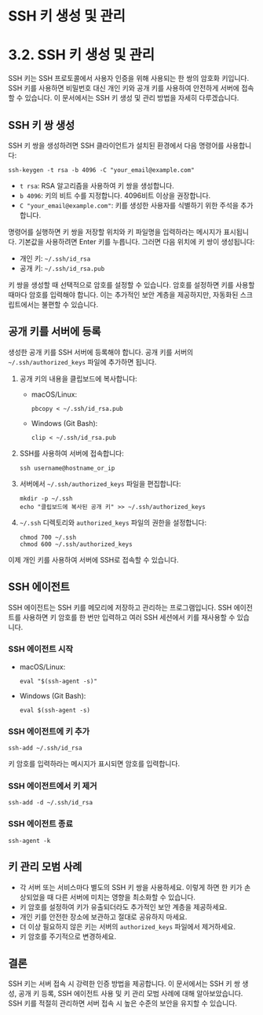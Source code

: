 # SSH 키 생성 및 관리

# 3.2. SSH 키 생성 및 관리

SSH 키는 SSH 프로토콜에서 사용자 인증을 위해 사용되는 한 쌍의 암호화 키입니다. SSH 키를 사용하면 비밀번호 대신 개인 키와 공개 키를 사용하여 안전하게 서버에 접속할 수 있습니다. 이 문서에서는 SSH 키 생성 및 관리 방법을 자세히 다루겠습니다.

## SSH 키 쌍 생성

SSH 키 쌍을 생성하려면 SSH 클라이언트가 설치된 환경에서 다음 명령어를 사용합니다:

```
ssh-keygen -t rsa -b 4096 -C "your_email@example.com"

```

- `t rsa`: RSA 알고리즘을 사용하여 키 쌍을 생성합니다.
- `b 4096`: 키의 비트 수를 지정합니다. 4096비트 이상을 권장합니다.
- `C "your_email@example.com"`: 키를 생성한 사용자를 식별하기 위한 주석을 추가합니다.

명령어를 실행하면 키 쌍을 저장할 위치와 키 파일명을 입력하라는 메시지가 표시됩니다. 기본값을 사용하려면 Enter 키를 누릅니다. 그러면 다음 위치에 키 쌍이 생성됩니다:

- 개인 키: `~/.ssh/id_rsa`
- 공개 키: `~/.ssh/id_rsa.pub`

키 쌍을 생성할 때 선택적으로 암호를 설정할 수 있습니다. 암호를 설정하면 키를 사용할 때마다 암호를 입력해야 합니다. 이는 추가적인 보안 계층을 제공하지만, 자동화된 스크립트에서는 불편할 수 있습니다.

## 공개 키를 서버에 등록

생성한 공개 키를 SSH 서버에 등록해야 합니다. 공개 키를 서버의 `~/.ssh/authorized_keys` 파일에 추가하면 됩니다.

1. 공개 키의 내용을 클립보드에 복사합니다:
    - macOS/Linux:
        
        ```
        pbcopy < ~/.ssh/id_rsa.pub
        
        ```
        
    - Windows (Git Bash):
        
        ```
        clip < ~/.ssh/id_rsa.pub
        
        ```
        
2. SSH를 사용하여 서버에 접속합니다:
    
    ```
    ssh username@hostname_or_ip
    
    ```
    
3. 서버에서 `~/.ssh/authorized_keys` 파일을 편집합니다:
    
    ```
    mkdir -p ~/.ssh
    echo "클립보드에 복사된 공개 키" >> ~/.ssh/authorized_keys
    
    ```
    
4. `~/.ssh` 디렉토리와 `authorized_keys` 파일의 권한을 설정합니다:
    
    ```
    chmod 700 ~/.ssh
    chmod 600 ~/.ssh/authorized_keys
    
    ```
    

이제 개인 키를 사용하여 서버에 SSH로 접속할 수 있습니다.

## SSH 에이전트

SSH 에이전트는 SSH 키를 메모리에 저장하고 관리하는 프로그램입니다. SSH 에이전트를 사용하면 키 암호를 한 번만 입력하고 여러 SSH 세션에서 키를 재사용할 수 있습니다.

### SSH 에이전트 시작

- macOS/Linux:
    
    ```
    eval "$(ssh-agent -s)"
    
    ```
    
- Windows (Git Bash):
    
    ```
    eval $(ssh-agent -s)
    
    ```
    

### SSH 에이전트에 키 추가

```
ssh-add ~/.ssh/id_rsa

```

키 암호를 입력하라는 메시지가 표시되면 암호를 입력합니다.

### SSH 에이전트에서 키 제거

```
ssh-add -d ~/.ssh/id_rsa

```

### SSH 에이전트 종료

```
ssh-agent -k

```

## 키 관리 모범 사례

- 각 서버 또는 서비스마다 별도의 SSH 키 쌍을 사용하세요. 이렇게 하면 한 키가 손상되었을 때 다른 서버에 미치는 영향을 최소화할 수 있습니다.
- 키 암호를 설정하여 키가 유출되더라도 추가적인 보안 계층을 제공하세요.
- 개인 키를 안전한 장소에 보관하고 절대로 공유하지 마세요.
- 더 이상 필요하지 않은 키는 서버의 `authorized_keys` 파일에서 제거하세요.
- 키 암호를 주기적으로 변경하세요.

## 결론

SSH 키는 서버 접속 시 강력한 인증 방법을 제공합니다. 이 문서에서는 SSH 키 쌍 생성, 공개 키 등록, SSH 에이전트 사용 및 키 관리 모범 사례에 대해 알아보았습니다. SSH 키를 적절히 관리하면 서버 접속 시 높은 수준의 보안을 유지할 수 있습니다.